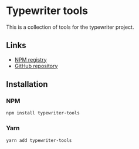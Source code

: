 # Typewriter tools

This is a collection of tools for the typewriter project.

## Links

- [NPM registry](https://www.npmjs.com/package/typewriter-tools)
- [GitHub repository](https://github.com/tancredesimonin/typewriter-tools)

## Installation

### NPM

```bash
npm install typewriter-tools
```

### Yarn

```bash
yarn add typewriter-tools
```
